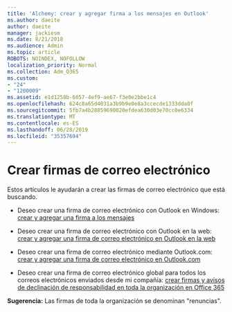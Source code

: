 ```yaml
---
title: 'Alchemy: crear y agregar firma a los mensajes en Outlook'
ms.author: daeite
author: daeite
manager: jackiesm
ms.date: 8/21/2018
ms.audience: Admin
ms.topic: article
ROBOTS: NOINDEX, NOFOLLOW
localization_priority: Normal
ms.collection: Adm_O365
ms.custom:
- "24"
- "1200009"
ms.assetid: e1d1258b-6057-4ef9-ae67-f3e0e2bbe1c4
ms.openlocfilehash: 624c8a65d4031a3b9b9e0e8a3ccecde1333dda0f
ms.sourcegitcommit: 5fb7a4b28859690020efdea630d03e70cc0e6334
ms.translationtype: MT
ms.contentlocale: es-ES
ms.lasthandoff: 06/28/2019
ms.locfileid: "35357694"
---
```

# <a name="creating-email-signatures"></a>Crear firmas de correo electrónico

Estos artículos le ayudarán a crear las firmas de correo electrónico que está buscando.
  
- Deseo crear una firma de correo electrónico con Outlook en Windows: [crear y agregar una firma a los mensajes](https://support.office.com/article/8ee5d4f4-68fd-464a-a1c1-0e1c80bb27f2.aspx)
  
- Deseo crear una firma de correo electrónico con Outlook en la web: [crear y agregar una firma de correo electrónico en Outlook en la web](https://support.office.com/article/5ff9dcfd-d3f1-447b-b2e9-39f91b074ea3.aspx)

- Deseo crear una firma de correo electrónico mediante Outlook.com: [crear y agregar una firma de correo electrónico en Outlook.com](https://support.office.com/article/776d9006-abdf-444e-b5b7-a61821dff034.aspx)

- Deseo crear una firma de correo electrónico global para todos los correos electrónicos enviados desde mi compañía: [crear firmas y avisos de declinación de responsabilidad en toda la organización en Office 365](https://support.office.com/article/2d75860f-c527-4352-a7f6-73eba54c0c72.aspx)

 **Sugerencia:** Las firmas de toda la organización se denominan "renuncias".
  